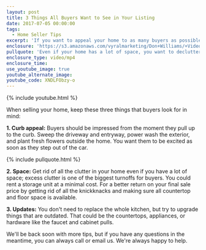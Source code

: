 ```yaml
---
layout: post
title: 3 Things All Buyers Want to See in Your Listing
date: 2017-07-05 00:00:00
tags:
  - Home Seller Tips
excerpt: 'If you want to appeal your home to as many buyers as possible when you list it on the market, pay close attention to these three areas.'
enclosure: 'https://s3.amazonaws.com/vyralmarketing/Don+Williams/+Videos/2017/July/Don+Williams+Group-+3+Things+All+Buyers+Want+to+See+in+Your+Listing.mp4'
pullquote: 'Even if your home has a lot of space, you want to declutter as much as possible.'
enclosure_type: video/mp4
enclosure_time:
use_youtube_image: true
youtube_alternate_image:
youtube_code: XNDLFObzy-o
---
```



{% include youtube.html %}

When selling your home, keep these three things that buyers look for in mind:

**1. Curb appeal:** Buyers should be impressed from the moment they pull up to the curb. Sweep the driveway and entryway, power wash the exterior, and plant fresh flowers outside the home. You want them to be excited as soon as they step out of the car.

{% include pullquote.html %}

**2. Space:** Get rid of all the clutter in your home even if you have a lot of space; excess clutter is one of the biggest turnoffs for buyers. You could rent a storage unit at a minimal cost. For a better return on your final sale price by getting rid of all the knickknacks and making sure all countertop and floor space is available.

**3. Updates:** You don't need to replace the whole kitchen, but try to upgrade things that are outdated. That could be the countertops, appliances, or hardware like the faucet and cabinet pulls.

We'll be back soon with more tips, but if you have any questions in the meantime, you can always call or email us. We're always happy to help.